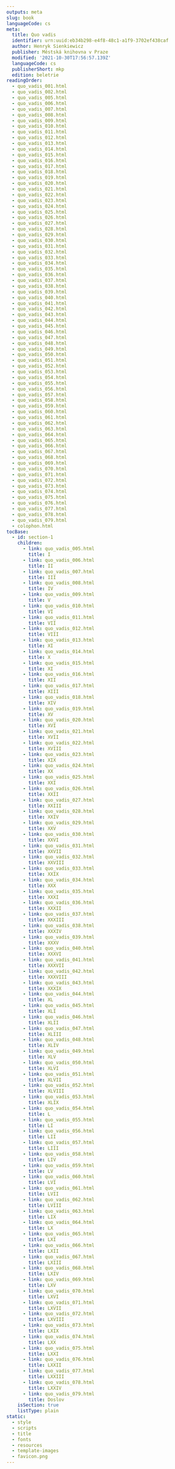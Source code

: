 ```yaml
---
outputs: meta
slug: book
languageCode: cs
meta:
  title: Quo vadis
  identifier: urn:uuid:eb34b298-e4f8-48c1-a1f9-3702ef438caf
  author: Henryk Sienkiewicz
  publisher: Městská knihovna v Praze
  modified: '2021-10-30T17:56:57.139Z'
  languageCode: cs
  publisherShort: mkp
  edition: beletrie
readingOrder:
  - quo_vadis_001.html
  - quo_vadis_002.html
  - quo_vadis_005.html
  - quo_vadis_006.html
  - quo_vadis_007.html
  - quo_vadis_008.html
  - quo_vadis_009.html
  - quo_vadis_010.html
  - quo_vadis_011.html
  - quo_vadis_012.html
  - quo_vadis_013.html
  - quo_vadis_014.html
  - quo_vadis_015.html
  - quo_vadis_016.html
  - quo_vadis_017.html
  - quo_vadis_018.html
  - quo_vadis_019.html
  - quo_vadis_020.html
  - quo_vadis_021.html
  - quo_vadis_022.html
  - quo_vadis_023.html
  - quo_vadis_024.html
  - quo_vadis_025.html
  - quo_vadis_026.html
  - quo_vadis_027.html
  - quo_vadis_028.html
  - quo_vadis_029.html
  - quo_vadis_030.html
  - quo_vadis_031.html
  - quo_vadis_032.html
  - quo_vadis_033.html
  - quo_vadis_034.html
  - quo_vadis_035.html
  - quo_vadis_036.html
  - quo_vadis_037.html
  - quo_vadis_038.html
  - quo_vadis_039.html
  - quo_vadis_040.html
  - quo_vadis_041.html
  - quo_vadis_042.html
  - quo_vadis_043.html
  - quo_vadis_044.html
  - quo_vadis_045.html
  - quo_vadis_046.html
  - quo_vadis_047.html
  - quo_vadis_048.html
  - quo_vadis_049.html
  - quo_vadis_050.html
  - quo_vadis_051.html
  - quo_vadis_052.html
  - quo_vadis_053.html
  - quo_vadis_054.html
  - quo_vadis_055.html
  - quo_vadis_056.html
  - quo_vadis_057.html
  - quo_vadis_058.html
  - quo_vadis_059.html
  - quo_vadis_060.html
  - quo_vadis_061.html
  - quo_vadis_062.html
  - quo_vadis_063.html
  - quo_vadis_064.html
  - quo_vadis_065.html
  - quo_vadis_066.html
  - quo_vadis_067.html
  - quo_vadis_068.html
  - quo_vadis_069.html
  - quo_vadis_070.html
  - quo_vadis_071.html
  - quo_vadis_072.html
  - quo_vadis_073.html
  - quo_vadis_074.html
  - quo_vadis_075.html
  - quo_vadis_076.html
  - quo_vadis_077.html
  - quo_vadis_078.html
  - quo_vadis_079.html
  - colophon.html
tocBase:
  - id: section-1
    children:
      - link: quo_vadis_005.html
        title: I
      - link: quo_vadis_006.html
        title: II
      - link: quo_vadis_007.html
        title: III
      - link: quo_vadis_008.html
        title: IV
      - link: quo_vadis_009.html
        title: V
      - link: quo_vadis_010.html
        title: VI
      - link: quo_vadis_011.html
        title: VII
      - link: quo_vadis_012.html
        title: VIII
      - link: quo_vadis_013.html
        title: XI
      - link: quo_vadis_014.html
        title: X
      - link: quo_vadis_015.html
        title: XI
      - link: quo_vadis_016.html
        title: XII
      - link: quo_vadis_017.html
        title: XIII
      - link: quo_vadis_018.html
        title: XIV
      - link: quo_vadis_019.html
        title: XV
      - link: quo_vadis_020.html
        title: XVI
      - link: quo_vadis_021.html
        title: XVII
      - link: quo_vadis_022.html
        title: XVIII
      - link: quo_vadis_023.html
        title: XIX
      - link: quo_vadis_024.html
        title: XX
      - link: quo_vadis_025.html
        title: XXI
      - link: quo_vadis_026.html
        title: XXII
      - link: quo_vadis_027.html
        title: XXIII
      - link: quo_vadis_028.html
        title: XXIV
      - link: quo_vadis_029.html
        title: XXV
      - link: quo_vadis_030.html
        title: XXVI
      - link: quo_vadis_031.html
        title: XXVII
      - link: quo_vadis_032.html
        title: XXVIII
      - link: quo_vadis_033.html
        title: XXIX
      - link: quo_vadis_034.html
        title: XXX
      - link: quo_vadis_035.html
        title: XXXI
      - link: quo_vadis_036.html
        title: XXXII
      - link: quo_vadis_037.html
        title: XXXIII
      - link: quo_vadis_038.html
        title: XXXIV
      - link: quo_vadis_039.html
        title: XXXV
      - link: quo_vadis_040.html
        title: XXXVI
      - link: quo_vadis_041.html
        title: XXXVII
      - link: quo_vadis_042.html
        title: XXXVIII
      - link: quo_vadis_043.html
        title: XXXIX
      - link: quo_vadis_044.html
        title: XL
      - link: quo_vadis_045.html
        title: XLI
      - link: quo_vadis_046.html
        title: XLII
      - link: quo_vadis_047.html
        title: XLIII
      - link: quo_vadis_048.html
        title: XLIV
      - link: quo_vadis_049.html
        title: XLV
      - link: quo_vadis_050.html
        title: XLVI
      - link: quo_vadis_051.html
        title: XLVII
      - link: quo_vadis_052.html
        title: XLVIII
      - link: quo_vadis_053.html
        title: XLIX
      - link: quo_vadis_054.html
        title: L
      - link: quo_vadis_055.html
        title: LI
      - link: quo_vadis_056.html
        title: LII
      - link: quo_vadis_057.html
        title: LIII
      - link: quo_vadis_058.html
        title: LIV
      - link: quo_vadis_059.html
        title: LV
      - link: quo_vadis_060.html
        title: LVI
      - link: quo_vadis_061.html
        title: LVII
      - link: quo_vadis_062.html
        title: LVIII
      - link: quo_vadis_063.html
        title: LIX
      - link: quo_vadis_064.html
        title: LX
      - link: quo_vadis_065.html
        title: LXI
      - link: quo_vadis_066.html
        title: LXII
      - link: quo_vadis_067.html
        title: LXIII
      - link: quo_vadis_068.html
        title: LXIV
      - link: quo_vadis_069.html
        title: LXV
      - link: quo_vadis_070.html
        title: LXVI
      - link: quo_vadis_071.html
        title: LXVII
      - link: quo_vadis_072.html
        title: LXVIII
      - link: quo_vadis_073.html
        title: LXIX
      - link: quo_vadis_074.html
        title: LXX
      - link: quo_vadis_075.html
        title: LXXI
      - link: quo_vadis_076.html
        title: LXXII
      - link: quo_vadis_077.html
        title: LXXIII
      - link: quo_vadis_078.html
        title: LXXIV
      - link: quo_vadis_079.html
        title: Doslov
    isSection: true
    listType: plain
static:
  - style
  - scripts
  - title
  - fonts
  - resources
  - template-images
  - favicon.png
---
```

